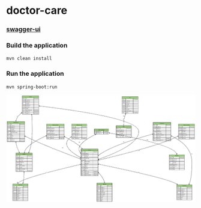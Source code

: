 # doctor-care
### [swagger-ui](http://localhost:8080/swagger-ui/index.html#/)
### Build the application
```shell
mvn clean install
```
### Run the application
```shell
mvn spring-boot:run
```
![alt text](image.png)